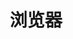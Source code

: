 ---
slug: frontEnd/浏览器
title: 浏览器
authors:
- name: Fei Peng
  title: Front-end developer
  url: https://github.com/PENGFEI-CN
  image_url: https://github.com/PENGFEI-CN.png
  tags: [blogs, front-end]
---